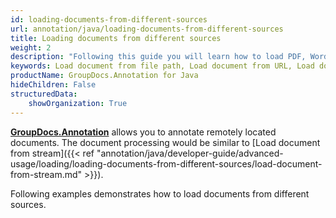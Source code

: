 ```yaml
---
id: loading-documents-from-different-sources
url: annotation/java/loading-documents-from-different-sources
title: Loading documents from different sources
weight: 2
description: "Following this guide you will learn how to load PDF, Word, Excel, PowerPoint documents by local file path, stream or URL for further processing with GroupDocs.Annotation for Java API."
keywords: Load document from file path, Load document from URL, Load document from stream
productName: GroupDocs.Annotation for Java
hideChildren: False
structuredData:
    showOrganization: True
---
```

[**GroupDocs.Annotation**](https://products.groupdocs.com/annotation/java) allows you to annotate remotely located documents. The document processing would be similar to [Load document from stream]({{< ref "annotation/java/developer-guide/advanced-usage/loading/loading-documents-from-different-sources/load-document-from-stream.md" >}}).

Following examples demonstrates how to load documents from different sources.
